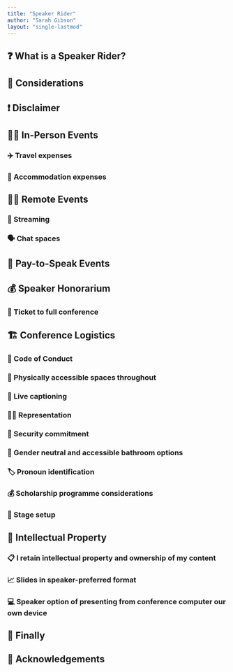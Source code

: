 ```yaml
---
title: "Speaker Rider"
author: "Sarah Gibson"
layout: "single-lastmod"
---
```


## :question: What is a Speaker Rider?

## :thinking: Considerations

## :exclamation: Disclaimer

## :raising_hand_woman: In-Person Events

### :airplane: Travel expenses

### :office: Accommodation expenses

## :woman_technologist: Remote Events

### :movie_camera: Streaming

### :speaking_head: Chat spaces

## :money_with_wings: Pay-to-Speak Events

## :moneybag: Speaker Honorarium

### :ticket: Ticket to full conference

## :building_construction: Conference Logistics

### :pencil: Code of Conduct

### :small_red_triangle: Physically accessible spaces throughout

### :speech_balloon: Live captioning

### 🧑🏾 Representation

### :closed_lock_with_key: Security commitment

### :toilet: Gender neutral and accessible bathroom options

### :label: Pronoun identification

### :moneybag: Scholarship programme considerations

### :microphone: Stage setup

## :monocle_face: Intellectual Property

### :clipboard: I retain intellectual property and ownership of my content

### :chart_with_upwards_trend: Slides in speaker-preferred format

### :computer: Speaker option of presenting from conference computer our own device

## :checkered_flag: Finally

## :pray: Acknowledgements
